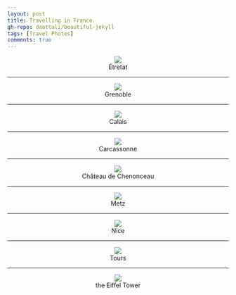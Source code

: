 ```yaml
---
layout: post
title: Travelling in France.
gh-repo: daattali/beautiful-jekyll
tags: [Travel Photos]
comments: true
---
```

<div align=center>
<img src="/Lifang/France/Étretat.jpg"  />
</div>
<center>Étretat</center>

___

<div align=center>
<img src="/Lifang/France/Grenoble.jpeg"  />
</div>
<center>Grenoble</center>

___

<div align=center>
<img src="/Lifang/France/Calais.jpg"  />
</div>
<center>Calais</center>

___

<div align=center>
<img src="/Lifang/France/Carcassonne.jpeg"  />
</div>
<center>Carcassonne</center>

___

<div align=center>
<img src="/Lifang/France/Château de Chenonceau.jpeg"  />
</div>
<center>Château de Chenonceau</center>

___

<div align=center>
<img src="/Lifang/France/Metz.jpeg"  />
</div>
<center>Metz</center>

___

<div align=center>
<img src="/Lifang/France/Nice.jpg"  />
</div>
<center>Nice</center>

___

<div align=center>
<img src="/Lifang/France/Tours.jpeg"  />
</div>
<center>Tours</center>

___

<div align=center>
<img src="/Lifang/France/the Eiffel Tower.jpg"  />
</div>
<center>the Eiffel Tower</center>

